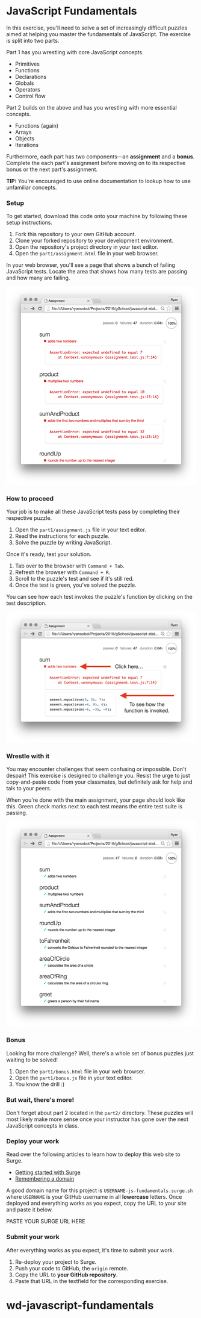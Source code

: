 # JavaScript Fundamentals

In this exercise, you'll need to solve a set of increasingly difficult puzzles aimed at helping you master the fundamentals of JavaScript. The exercise is split into two parts.

Part 1 has you wrestling with core JavaScript concepts.

- Primitives
- Functions
- Declarations
- Globals
- Operators
- Control flow

Part 2 builds on the above and has you wrestling with more essential concepts.

- Functions (again)
- Arrays
- Objects
- Iterations

Furthermore, each part has two components—an **assignment** and a **bonus**. Complete the each part's assignment before moving on to its respective bonus or the next part's assignment.

**TIP:** You're encouraged to use online documentation to lookup how to use unfamiliar concepts.

### Setup

To get started, download this code onto your machine by following these setup instructions.

1. Fork this repository to your own GitHub account.
1. Clone your forked repository to your development environment.
1. Open the repository's project directory in your text editor.
1. Open the `part1/assignment.html` file in your web browser.

In your web browser, you'll see a page that shows a bunch of failing JavaScript tests. Locate the area that shows how many tests are passing and how many are failing.

![](images/failing.png)

### How to proceed

Your job is to make all these JavaScript tests pass by completing their respective puzzle.

1. Open the `part1/assignment.js` file in your text editor.
1. Read the instructions for each puzzle.
1. Solve the puzzle by writing JavaScript.

Once it's ready, test your solution.

1. Tab over to the browser with `Command + Tab`.
1. Refresh the browser with `Command + R`.
1. Scroll to the puzzle's test and see if it's still red.
1. Once the test is green, you've solved the puzzle.

You can see how each test invokes the puzzle's function by clicking on the test description.

![](images/invoked.png)

### Wrestle with it

You may encounter challenges that seem confusing or impossible. Don't despair! This exercise is designed to challenge you. Resist the urge to just copy-and-paste code from your classmates, but definitely ask for help and talk to your peers.

When you're done with the main assignment, your page should look like this. Green check marks next to each test means the entire test suite is passing.

![](images/passing.png)

### Bonus

Looking for more challenge? Well, there's a whole set of bonus puzzles just waiting to be solved!

1. Open the `part1/bonus.html` file in your web browser.
1. Open the `part1/bonus.js` file in your text editor.
1. You know the drill :)

### But wait, there's more!

Don't forget about part 2 located in the `part2/` directory. These puzzles will most likely make more sense once your instructor has gone over the next JavaScript concepts in class.

### Deploy your work

Read over the following articles to learn how to deploy this web site to Surge.

- [Getting started with Surge](http://surge.sh/help/getting-started-with-surge)
- [Remembering a domain](http://surge.sh/help/remembering-a-domain)

A good domain name for this project is `USERNAME-js-fundamentals.surge.sh` where `USERNAME` is your GitHub username in all **lowercase** letters. Once deployed and everything works as you expect, copy the URL to your site and paste it below.

PASTE YOUR SURGE URL HERE

### Submit your work

After everything works as you expect, it's time to submit your work.

1. Re-deploy your project to Surge.
1. Push your code to GitHub, the `origin` remote.
1. Copy the URL to **your GitHub repository**.
1. Paste that URL in the textfield for the corresponding exercise.
# wd-javascript-fundamentals

